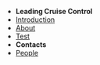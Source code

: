 <!-- docs/_sidebar.md -->
- **Leading Cruise Control**
- [Introduction](home.md)
- [About](about.md)
- [Test](test.md)
- **Contacts**
- [People](wjw/people.md)


